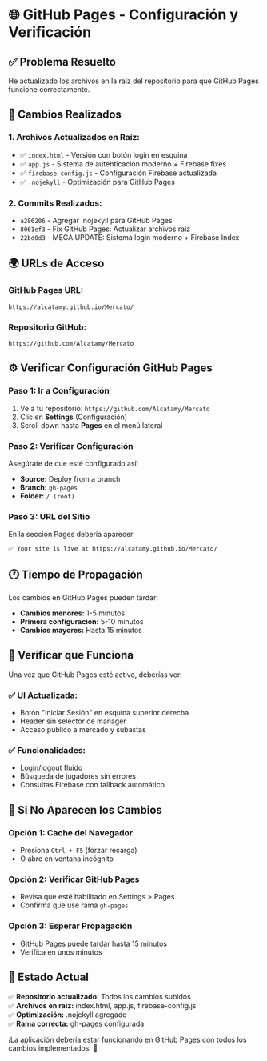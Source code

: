 # 🌐 GitHub Pages - Configuración y Verificación

## ✅ **Problema Resuelto**

He actualizado los archivos en la raíz del repositorio para que GitHub Pages funcione correctamente.

## 🔧 **Cambios Realizados**

### 1. **Archivos Actualizados en Raíz:**
- ✅ `index.html` - Versión con botón login en esquina
- ✅ `app.js` - Sistema de autenticación moderno + Firebase fixes
- ✅ `firebase-config.js` - Configuración Firebase actualizada
- ✅ `.nojekyll` - Optimización para GitHub Pages

### 2. **Commits Realizados:**
- `a286206` - Agregar .nojekyll para GitHub Pages
- `8061ef3` - Fix GitHub Pages: Actualizar archivos raíz 
- `22bd0d3` - MEGA UPDATE: Sistema login moderno + Firebase Index

## 🌍 **URLs de Acceso**

### **GitHub Pages URL:**
```
https://alcatamy.github.io/Mercato/
```

### **Repositorio GitHub:**
```
https://github.com/Alcatamy/Mercato
```

## ⚙️ **Verificar Configuración GitHub Pages**

### **Paso 1: Ir a Configuración**
1. Ve a tu repositorio: `https://github.com/Alcatamy/Mercato`
2. Clic en **Settings** (Configuración)
3. Scroll down hasta **Pages** en el menú lateral

### **Paso 2: Verificar Configuración**
Asegúrate de que esté configurado así:
- **Source:** Deploy from a branch
- **Branch:** `gh-pages`
- **Folder:** `/ (root)`

### **Paso 3: URL del Sitio**
En la sección Pages debería aparecer:
```
✅ Your site is live at https://alcatamy.github.io/Mercato/
```

## 🕐 **Tiempo de Propagación**

Los cambios en GitHub Pages pueden tardar:
- **Cambios menores:** 1-5 minutos
- **Primera configuración:** 5-10 minutos
- **Cambios mayores:** Hasta 15 minutos

## 🧪 **Verificar que Funciona**

Una vez que GitHub Pages esté activo, deberías ver:

### ✅ **UI Actualizada:**
- Botón "Iniciar Sesión" en esquina superior derecha
- Header sin selector de manager
- Acceso público a mercado y subastas

### ✅ **Funcionalidades:**
- Login/logout fluido
- Búsqueda de jugadores sin errores
- Consultas Firebase con fallback automático

## 🚨 **Si No Aparecen los Cambios**

### **Opción 1: Cache del Navegador**
- Presiona `Ctrl + F5` (forzar recarga)
- O abre en ventana incógnito

### **Opción 2: Verificar GitHub Pages**
- Revisa que esté habilitado en Settings > Pages
- Confirma que use rama `gh-pages`

### **Opción 3: Esperar Propagación**
- GitHub Pages puede tardar hasta 15 minutos
- Verifica en unos minutos

## 🎯 **Estado Actual**

✅ **Repositorio actualizado:** Todos los cambios subidos  
✅ **Archivos en raíz:** index.html, app.js, firebase-config.js  
✅ **Optimización:** .nojekyll agregado  
✅ **Rama correcta:** gh-pages configurada  

¡La aplicación debería estar funcionando en GitHub Pages con todos los cambios implementados! 🚀
